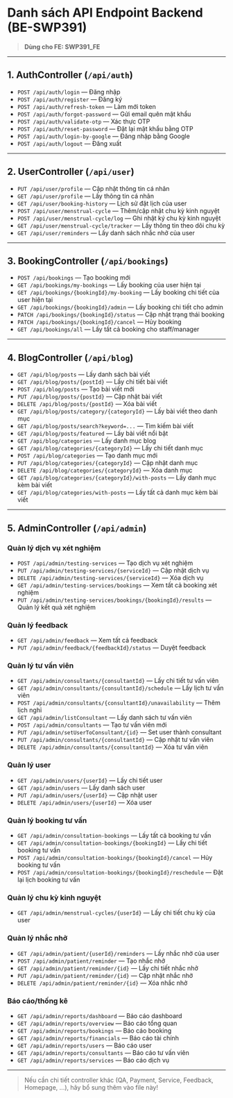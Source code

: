 # Danh sách API Endpoint Backend (BE-SWP391)

> **Dùng cho FE: SWP391_FE**

---

## 1. AuthController (`/api/auth`)
- `POST /api/auth/login` — Đăng nhập
- `POST /api/auth/register` — Đăng ký
- `POST /api/auth/refresh-token` — Làm mới token
- `POST /api/auth/forgot-password` — Gửi email quên mật khẩu
- `POST /api/auth/validate-otp` — Xác thực OTP
- `POST /api/auth/reset-password` — Đặt lại mật khẩu bằng OTP
- `POST /api/auth/login-by-google` — Đăng nhập bằng Google
- `POST /api/auth/logout` — Đăng xuất

---

## 2. UserController (`/api/user`)
- `PUT /api/user/profile` — Cập nhật thông tin cá nhân
- `GET /api/user/profile` — Lấy thông tin cá nhân
- `GET /api/user/booking-history` — Lịch sử đặt lịch của user
- `POST /api/user/menstrual-cycle` — Thêm/cập nhật chu kỳ kinh nguyệt
- `POST /api/user/menstrual-cycle/log` — Ghi nhật ký chu kỳ kinh nguyệt
- `GET /api/user/menstrual-cycle/tracker` — Lấy thông tin theo dõi chu kỳ
- `GET /api/user/reminders` — Lấy danh sách nhắc nhở của user

---

## 3. BookingController (`/api/bookings`)
- `POST /api/bookings` — Tạo booking mới
- `GET /api/bookings/my-bookings` — Lấy booking của user hiện tại
- `GET /api/bookings/{bookingId}/my-booking` — Lấy booking chi tiết của user hiện tại
- `GET /api/bookings/{bookingId}/admin` — Lấy booking chi tiết cho admin
- `PATCH /api/bookings/{bookingId}/status` — Cập nhật trạng thái booking
- `PATCH /api/bookings/{bookingId}/cancel` — Hủy booking
- `GET /api/bookings/all` — Lấy tất cả booking cho staff/manager

---

## 4. BlogController (`/api/blog`)
- `GET /api/blog/posts` — Lấy danh sách bài viết
- `GET /api/blog/posts/{postId}` — Lấy chi tiết bài viết
- `POST /api/blog/posts` — Tạo bài viết mới
- `PUT /api/blog/posts/{postId}` — Cập nhật bài viết
- `DELETE /api/blog/posts/{postId}` — Xóa bài viết
- `GET /api/blog/posts/category/{categoryId}` — Lấy bài viết theo danh mục
- `GET /api/blog/posts/search?keyword=...` — Tìm kiếm bài viết
- `GET /api/blog/posts/featured` — Lấy bài viết nổi bật
- `GET /api/blog/categories` — Lấy danh mục blog
- `GET /api/blog/categories/{categoryId}` — Lấy chi tiết danh mục
- `POST /api/blog/categories` — Tạo danh mục mới
- `PUT /api/blog/categories/{categoryId}` — Cập nhật danh mục
- `DELETE /api/blog/categories/{categoryId}` — Xóa danh mục
- `GET /api/blog/categories/{categoryId}/with-posts` — Lấy danh mục kèm bài viết
- `GET /api/blog/categories/with-posts` — Lấy tất cả danh mục kèm bài viết

---

## 5. AdminController (`/api/admin`)
### Quản lý dịch vụ xét nghiệm
- `POST /api/admin/testing-services` — Tạo dịch vụ xét nghiệm
- `PUT /api/admin/testing-services/{serviceId}` — Cập nhật dịch vụ
- `DELETE /api/admin/testing-services/{serviceId}` — Xóa dịch vụ
- `GET /api/admin/testing-services/bookings` — Xem tất cả booking xét nghiệm
- `PUT /api/admin/testing-services/bookings/{bookingId}/results` — Quản lý kết quả xét nghiệm

### Quản lý feedback
- `GET /api/admin/feedback` — Xem tất cả feedback
- `PUT /api/admin/feedback/{feedbackId}/status` — Duyệt feedback

### Quản lý tư vấn viên
- `GET /api/admin/consultants/{consultantId}` — Lấy chi tiết tư vấn viên
- `GET /api/admin/consultants/{consultantId}/schedule` — Lấy lịch tư vấn viên
- `POST /api/admin/consultants/{consultantId}/unavailability` — Thêm lịch nghỉ
- `GET /api/admin/listConsultant` — Lấy danh sách tư vấn viên
- `POST /api/admin/consultants` — Tạo tư vấn viên mới
- `PUT /api/admin/setUserToConsultant/{id}` — Set user thành consultant
- `PUT /api/admin/consultants/{consultantId}` — Cập nhật tư vấn viên
- `DELETE /api/admin/consultants/{consultantId}` — Xóa tư vấn viên

### Quản lý user
- `GET /api/admin/users/{userId}` — Lấy chi tiết user
- `GET /api/admin/users` — Lấy danh sách user
- `PUT /api/admin/users/{userId}` — Cập nhật user
- `DELETE /api/admin/users/{userId}` — Xóa user

### Quản lý booking tư vấn
- `GET /api/admin/consultation-bookings` — Lấy tất cả booking tư vấn
- `GET /api/admin/consultation-bookings/{bookingId}` — Lấy chi tiết booking tư vấn
- `POST /api/admin/consultation-bookings/{bookingId}/cancel` — Hủy booking tư vấn
- `POST /api/admin/consultation-bookings/{bookingId}/reschedule` — Đặt lại lịch booking tư vấn

### Quản lý chu kỳ kinh nguyệt
- `GET /api/admin/menstrual-cycles/{userId}` — Lấy chi tiết chu kỳ của user

### Quản lý nhắc nhở
- `GET /api/admin/patient/{userId}/reminders` — Lấy nhắc nhở của user
- `POST /api/admin/patient/reminder` — Tạo nhắc nhở
- `GET /api/admin/patient/reminder/{id}` — Lấy chi tiết nhắc nhở
- `PUT /api/admin/patient/reminder/{id}` — Cập nhật nhắc nhở
- `DELETE /api/admin/patient/reminder/{id}` — Xóa nhắc nhở

### Báo cáo/thống kê
- `GET /api/admin/reports/dashboard` — Báo cáo dashboard
- `GET /api/admin/reports/overview` — Báo cáo tổng quan
- `GET /api/admin/reports/bookings` — Báo cáo booking
- `GET /api/admin/reports/financials` — Báo cáo tài chính
- `GET /api/admin/reports/users` — Báo cáo user
- `GET /api/admin/reports/consultants` — Báo cáo tư vấn viên
- `GET /api/admin/reports/services` — Báo cáo dịch vụ

---

> Nếu cần chi tiết controller khác (QA, Payment, Service, Feedback, Homepage, ...), hãy bổ sung thêm vào file này! 
